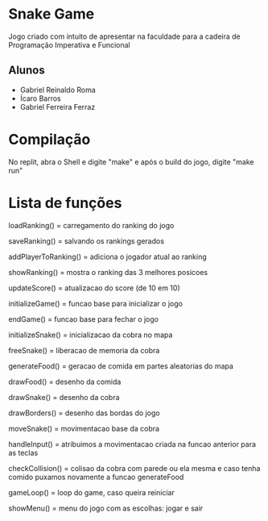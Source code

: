 # Snake Game
Jogo criado com intuito de apresentar na faculdade para a cadeira de Programação Imperativa e Funcional

## Alunos
- Gabriel Reinaldo Roma
- Ícaro Barros
- Gabriel Ferreira Ferraz

# Compilação

No replit, abra o Shell e digite "make" e após o build do jogo, digite "make run"

# Lista de funções

loadRanking() = carregamento do ranking do jogo

saveRanking() = salvando os rankings gerados

addPlayerToRanking() = adiciona o jogador atual ao ranking

showRanking() = mostra o ranking das 3 melhores posicoes 

updateScore() = atualizacao do score (de 10 em 10)

initializeGame() = funcao base para inicializar o jogo 

endGame() = funcao base para fechar o jogo

initializeSnake() = inicializacao da cobra no mapa

freeSnake() = liberacao de memoria da cobra

generateFood() = geracao de comida em partes aleatorias do mapa

 drawFood() = desenho da comida
 
 drawSnake() = desenho da cobra
 
 drawBorders() = desenho das bordas do jogo
 
 moveSnake() = movimentacao base da cobra 
 
 handleInput() = atribuimos a movimentacao criada na funcao anterior para as teclas
 
 checkCollision() = colisao da cobra com parede ou ela mesma e caso tenha comido puxamos novamente a funcao generateFood 
 
 gameLoop() = loop do game, caso queira reiniciar 
 
 showMenu() = menu do jogo com as escolhas: jogar e sair

